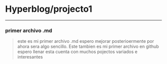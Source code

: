 # Hyperblog/projecto1 
------------
### primer archivo .md
> este es mi primer archivo .md  espero mejorar posterioermente por ahora sera algo sencillo.
Este tambien es mi primer archivo en github espero llenar esta cuenta con muchos pojectos variados e interesantes

